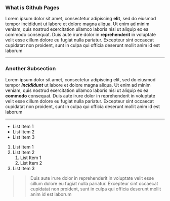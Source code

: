 ### What is Github Pages

Lorem ipsum dolor sit amet, consectetur adipiscing **elit**, sed do eiusmod tempor incididunt ut labore et dolore magna aliqua. Ut enim ad minim veniam, quis nostrud exercitation ullamco laboris nisi ut aliquip ex ea commodo consequat. Duis aute irure dolor in **reprehenderit** in voluptate velit esse cillum dolore eu fugiat nulla pariatur. Excepteur sint occaecat cupidatat non proident, sunt in culpa qui officia deserunt mollit anim id est laborum

---

### Another Subsection
Lorem ipsum dolor sit amet, consectetur adipiscing elit, sed do eiusmod tempor ***incididunt*** ut labore et dolore magna aliqua. Ut enim ad minim veniam, quis nostrud exercitation ullamco laboris nisi ut aliquip ex ea **commodo** consequat. Duis aute irure dolor in reprehenderit in voluptate velit esse cillum dolore eu fugiat nulla pariatur. Excepteur sint occaecat cupidatat non proident, sunt in culpa qui officia deserunt mollit anim id est laborum

---

- List Item 1
- List Item 2
- List Item 3

1. List  Item 1
2. List Item 2
    1. List Item 1
    2. List Item 2
3. List Item 3 

>> Duis aute irure dolor in reprehenderit in voluptate velit esse cillum dolore eu fugiat nulla pariatur. Excepteur sint occaecat cupidatat non proident, sunt in culpa qui officia deserunt mollit anim id est laborum

